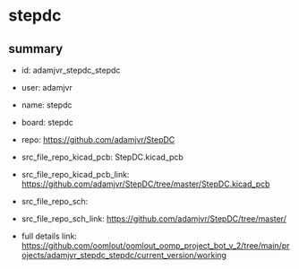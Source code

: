 # stepdc
 
## summary 
* id: adamjvr_stepdc_stepdc
* user: adamjvr
* name: stepdc
* board: stepdc
* repo: https://github.com/adamjvr/StepDC
* src_file_repo_kicad_pcb: StepDC.kicad_pcb
* src_file_repo_kicad_pcb_link: https://github.com/adamjvr/StepDC/tree/master/StepDC.kicad_pcb


* src_file_repo_sch: 
* src_file_repo_sch_link: https://github.com/adamjvr/StepDC/tree/master/
* full details link: https://github.com/oomlout/oomlout_oomp_project_bot_v_2/tree/main/projects/adamjvr_stepdc_stepdc/current_version/working  






